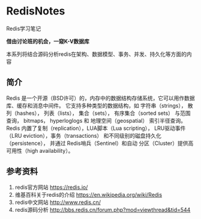 # RedisNotes

Redis学习笔记

**借由讨论班的机会，一窥K-V数据库**

本系列将结合源码分析redis在架构、数据模型、事务、并发、持久化等方面的内容

## 简介

Redis 是一个开源（BSD许可）的，内存中的数据结构存储系统，它可以用作数据库、缓存和消息中间件。 它支持多种类型的数据结构，如 字符串（strings）， 散列（hashes）， 列表（lists）， 集合（sets）， 有序集合（sorted sets） 与范围查询， bitmaps， hyperloglogs 和 地理空间（geospatial） 索引半径查询。 Redis 内置了复制（replication），LUA脚本（Lua scripting）， LRU驱动事件（LRU eviction），事务（transactions） 和不同级别的磁盘持久化（persistence）， 并通过 Redis哨兵（Sentinel）和自动 分区（Cluster）提供高可用性（high availability）。

## 参考资料

1. redis官方网站 https://redis.io/
2. 维基百科关于redis的介绍 https://en.wikipedia.org/wiki/Redis
3. redis中文网站 http://www.redis.cn/
4. redis源码分析 http://bbs.redis.cn/forum.php?mod=viewthread&tid=544
